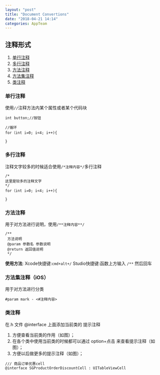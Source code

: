 ```yaml
---
layout: "post"
title: "Document Convertions"
date: "2018-04-21 14:14"
categories: AppTeam
---
```


## 注释形式

1. [单行注释](#singleline)
2. [多行注释](#multiline)
3. [方法注释](#function)
4. [方法集注释](#block)
5. [类注释](#class)

<!-- more -->

<b id="singleline"></b>
### 单行注释

使用`//`注释方法内某个属性或者某个代码块
```
int button;//按钮

//循环
for（int i=0; i<4; i++){

}
```
<b id="multiline"></b>
### 多行注释

注释文字较多的时候适合使用`/*注释内容*/`多行注释
```
/*
这里是较多的注释文字
*/
for（int i=0; i<4; i++){

}
```
<b id="function"></b>
### 方法注释

用于对方法进行说明，使用`/**注释内容**/`
```
/**
 方法说明
 @param 参数名 参数说明
 @return 返回值说明
 */
```
**使用方法**:
Xcode快捷键:`cmd+alt+/`
Studio快捷键:函数上方输入 `/**` 然后回车

<b id="block"></b>
### 方法集注释（iOS）

用于对方法进行分类
```
#param mark - <#注释内容>
```
<b id="class"></b>
### 类注释

在.h 文件 @interface 上面添加当前类的 提示注释
1. 方便查看当前类的作用（如图）；
2. 在各个类中使用当前类的时候都可以通过 option+点击 来查看提示注释（如图）；
3. 方便以后做更多的提示注释（如图）；
```
/// 商品订单优惠cell
@interface SGProductOrderDiscountCell : UITableViewCell
```
